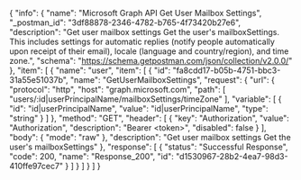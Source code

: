 {
  "info": {
    "name": "Microsoft Graph API Get User Mailbox Settings",
    "_postman_id": "3df88878-2346-4782-b765-4f73420b27e6",
    "description": "Get user mailbox settings Get the user's mailboxSettings. This includes settings for automatic replies (notify people automatically upon receipt of their email), locale (language and country/region), and time zone.",
    "schema": "https://schema.getpostman.com/json/collection/v2.0.0/"
  },
  "item": [
    {
      "name": "user",
      "item": [
        {
          "id": "fa8cdd17-b05b-4751-bbc3-31a55e51037b",
          "name": "GetUserMailboxSettings",
          "request": {
            "url": {
              "protocol": "http",
              "host": "graph.microsoft.com",
              "path": [
                "users/:id|userPrincipalName/mailboxSettings/timeZone"
              ],
              "variable": [
                {
                  "id": "id|userPrincipalName",
                  "value": "id|userPrincipalName",
                  "type": "string"
                }
              ]
            },
            "method": "GET",
            "header": [
              {
                "key": "Authorization",
                "value": "Authorization",
                "description": "Bearer &lt;token&gt;",
                "disabled": false
              }
            ],
            "body": {
              "mode": "raw"
            },
            "description": "Get user mailbox settings Get the user's mailboxSettings"
          },
          "response": [
            {
              "status": "Successful Response",
              "code": 200,
              "name": "Response_200",
              "id": "d1530967-28b2-4ea7-98d3-410ffe97cec7"
            }
          ]
        }
      ]
    }
  ]
}